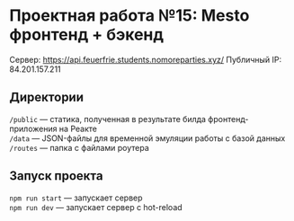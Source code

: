 # Проектная работа №15: Mesto фронтенд + бэкенд

Сервер: https://api.feuerfrie.students.nomoreparties.xyz/
Публичный IP: 84.201.157.211

## Директории

`/public` — статика, полученная в результате билда фронтенд-приложения на Реакте  
`/data` — JSON-файлы для временной эмуляции работы с базой данных  
`/routes` — папка с файлами роутера  

## Запуск проекта

`npm run start` — запускает сервер   
`npm run dev` — запускает сервер с hot-reload
